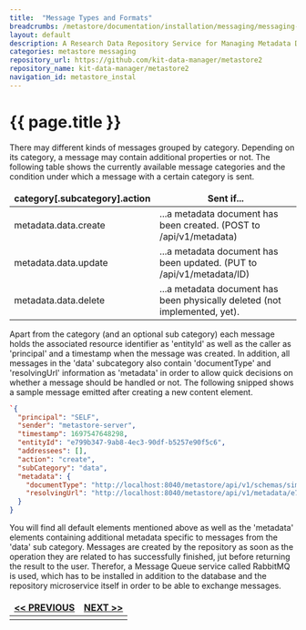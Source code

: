 ```yaml
---
title:  "Message Types and Formats"
breadcrumbs: /metastore/documentation/installation/messaging/messaging-types-formats
layout: default
description: A Research Data Repository Service for Managing Metadata Documents based on JSON or XML.
categories: metastore messaging
repository_url: https://github.com/kit-data-manager/metastore2
repository_name: kit-data-manager/metastore2
navigation_id: metastore_instal
---
```


# {{ page.title }}

There may different kinds of messages grouped by category. Depending on its category, a message may contain additional properties or not. The following table shows the currently available message categories and the 
condition under which a message with a certain category is sent.

|category[.subcategory].action|Sent if...
|----|----
|metadata.data.create|...a metadata document has been created. (POST to /api/v1/metadata)
|metadata.data.update|...a metadata document has been updated. (PUT to /api/v1/metadata/ID)
|metadata.data.delete|...a metadata document has been physically deleted (not implemented, yet).

 
Apart from the category (and an optional sub category) each message holds the associated resource identifier as 'entityId' as well as the caller as 'principal' and a timestamp when the message was created. In addition, all
messages in the 'data' subcategory also contain 'documentType' and 'resolvingUrl' information as 'metadata' in order to allow quick decisions on whether a message should be handled or not. 
The following snipped shows a sample message emitted after creating a new content element. 

```json
`{
  "principal": "SELF",
  "sender": "metastore-server",
  "timestamp": 1697547648298,
  "entityId": "e799b347-9ab8-4ec3-90df-b5257e90f5c6",
  "addressees": [],
  "action": "create",
  "subCategory": "data",
  "metadata": {
    "documentType": "http://localhost:8040/metastore/api/v1/schemas/simple?version=2",
    "resolvingUrl": "http://localhost:8040/metastore/api/v1/metadata/e799b347-9ab8-4ec3-90df-b5257e90f5c6?version=1"
  }
}
```

You will find all default elements mentioned above as well as the 'metadata' elements containing additional metadata specific to messages from the 'data' sub category. Messages are created by the repository as soon as the operation they are related to has successfully finished, jut before returning the result to the user. Therefor, a Message Queue service called RabbitMQ is used, which has to be installed in addition to the database 
and the repository microservice itself in order to be able to exchange messages.

<style>
td, th {
   border: none!important;
}
</style>
| [<< PREVIOUS](messaging-introduction.html)|[NEXT >>](messaging-configuration.html)|
|:----|----:|
| | |
